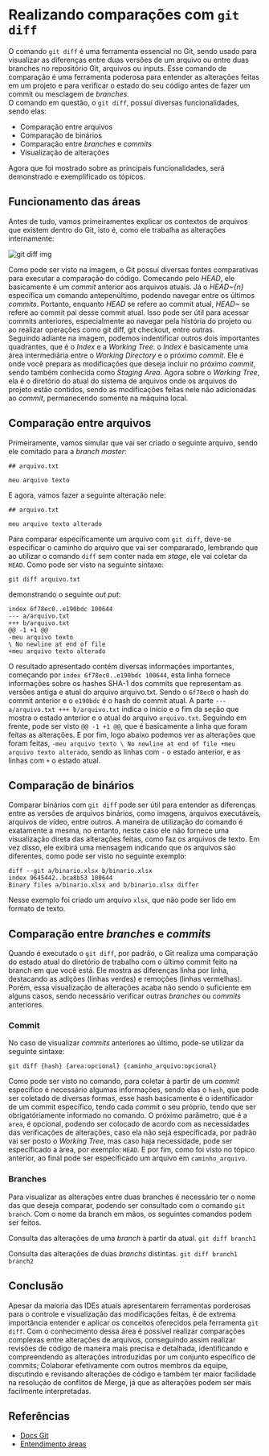 # Realizando comparações com `git diff` 

O comando `git diff` é uma ferramenta essencial no Git, sendo usado para visualizar as diferenças entre duas versões de um arquivo ou entre duas branches no repositório Git, arquivos ou inputs. Esse comando de comparação é uma ferramenta poderosa para entender as alterações feitas em um projeto e para verificar o estado do seu código antes de fazer um commit ou mesclagem de _branches_.
<br/>
O comando em questão, o `git diff`, possuí diversas funcionalidades, sendo elas:
- Comparação entre arquivos
- Comparação de binários
- Comparação entre _branches_ e _commits_
- Visualização de alterações

Agora que foi mostrado sobre as principais funcionalidades, será demonstrado e exemplificado os tópicos.

## Funcionamento das áreas

Antes de tudo, vamos primeiramentes explicar os contextos de arquivos que existem dentro do Git, isto é, como ele trabalha as alterações internamente:

![git diff img](https://github.com/GuilhermeBley/dio-git-15edi-explanation/assets/69880922/e4f8f2ba-1a5f-42d3-87b3-66aee8949ba2)

Como pode ser visto na imagem, o Git possuí diversas fontes comparativas para executar a comparação do código. Comecando pelo _HEAD_, ele basicamente é um _commit_ anterior aos arquivos atuais. Já o _HEAD~{n}_ específica um comando antepenúltimo, podendo navegar entre os últimos _commits_.
Portanto, enquanto _HEAD_ se refere ao commit atual, _HEAD~_ se refere ao commit pai desse commit atual. Isso pode ser útil para acessar commits anteriores, especialmente ao navegar pela história do projeto ou ao realizar operações como git diff, git checkout, entre outras.
<br/>
Seguindo adiante na imagem, podemos indentificar outros dois importantes quadrantes, que é o _Index_ e a _Working Tree_. o _Index_ é basicamente uma área intermediária entre o _Working Directory_ e o próximo _commit_. Ele é onde você prepara as modificações que deseja incluir no próximo _commit_, sendo também conhecida como _Staging Area_. Agora sobre o _Working Tree_, ela é o diretório do atual do sistema de arquivos onde os arquivos do projeto estão contidos, sendo as modificações feitas nele não adicionadas ao _commit_, permanecendo somente na máquina local.

## Comparação entre arquivos

Primeiramente, vamos simular que vai ser criado o seguinte arquivo, sendo ele comitado para a _branch master_:

```
## arquivo.txt

meu arquivo texto
```

E agora, vamos fazer a seguinte alteração nele:

```
## arquivo.txt

meu arquivo texto alterado
```

Para comparar especificamente um arquivo com `git diff`, deve-se especificar o caminho do arquivo que vai ser compararado, lembrando que ao utilizar o comando `diff` sem conter nada em _stage_, ele vai coletar da `HEAD`. Como pode ser visto na seguinte sintaxe:

`git diff arquivo.txt`

demonstrando o seguinte _out put_:
```
index 6f78ec0..e190bdc 100644
--- a/arquivo.txt
+++ b/arquivo.txt
@@ -1 +1 @@
-meu arquivo texto
\ No newline at end of file
+meu arquivo texto alterado
```

O resultado apresentado contém diversas informações importantes, começando por `index 6f78ec0..e190bdc 100644`, esta linha fornece informações sobre os hashes SHA-1 dos commits que representam as versões antiga e atual do arquivo arquivo.txt. Sendo o `6f78ec0` o hash do commit anterior e o `e190bdc` é o hash do commit atual. A parte `--- a/arquivo.txt +++ b/arquivo.txt` indica o início e o fim da seção que mostra o estado anterior e o atual do arquivo `arquivo.txt`. Seguindo em frente, pode ser visto `@@ -1 +1 @@`, que é basicamente a linha que foram feitas as alterações. E por fim, logo abaixo podemos ver as alterações que foram feitas, `-meu arquivo texto \ No newline at end of file +meu arquivo texto alterado`, sendo as linhas com `-` o estado anterior, e as linhas com `+` o estado atual.

## Comparação de binários

Comparar binários com `git diff` pode ser útil para entender as diferenças entre as versões de arquivos binários, como imagens, arquivos executáveis, arquivos de vídeo, entre outros. A maneira de utilização do comando é exatamente a mesma, no entanto, neste caso ele não fornece uma visualização direta das alterações feitas, como faz os arquivos de texto. Em vez disso, ele exibirá uma mensagem indicando que os arquivos são diferentes, como pode ser visto no seguinte exemplo:

```
diff --git a/binario.xlsx b/binario.xlsx
index 9645442..bca8b53 100644
Binary files a/binario.xlsx and b/binario.xlsx differ
```

Nesse exemplo foi criado um arquivo `xlsx`, que não pode ser lido em formato de texto.

## Comparação entre _branches_ e _commits_

Quando é executado o `git diff`, por padrão, o Git realiza uma comparação do estado atual do diretório de trabalho com o último commit feito na branch em que você está. Ele mostra as diferenças linha por linha, destacando as adições (linhas verdes) e remoções (linhas vermelhas). Porém, essa visualização de alterações acaba não sendo o suficiente em alguns casos, sendo necessário verificar outras _branches_ ou _commits_ anteriores.

### Commit

No caso de visualizar _commits_ anteriores ao último, pode-se utilizar da seguinte sintaxe:

`git diff {hash} {area:opcional} {caminho_arquivo:opcional}`

Como pode ser visto no comando, para coletar à partir de um _commit_ específico é necessário algumas informações, sendo elas o `hash`, que pode ser coletado de diversas formas, esse hash basicamente é o identificador de um commit específico, tendo cada _commit_ o seu próprio, tendo que ser obrigatóriamente informado no comando. O próximo parâmetro, que é a `area`, é opcional, podendo ser colocado de acordo com as necessidades das verificações de alterações, caso ela não sejá específicada, por padrão vai ser posto o _Working Tree_, mas caso haja necessidade, pode ser específicado a àrea, por exemplo: `HEAD`. E por fim, como foi visto no tópico anterior, ao final pode ser específicado um arquivo em `caminho_arquivo`.

### Branches

Para visualizar as alterações entre duas branches é necessário ter o nome das que deseja comparar, podendo ser consultado com o comando `git branch`. Com o nome da branch em mãos, os seguintes comandos podem ser feitos.

Consulta das alterações de uma _branch_ à partir da atual.
`git diff branch1`

Consulta das alterações de duas _branchs_ distintas.
`git diff branch1 branch2`

## Conclusão

Apesar da maioria das IDEs atuais apresentarem ferramentas porderosas para o controle e visualização das modificações feitas, é de extrema importância entender e aplicar os conceitos oferecidos pela ferramenta `git diff`. Com o conhecimento dessa área é possível realizar comparações complexas entre alterações de arquivos, conseguindo assim realizar revisões de código de maneira mais precisa e detalhada, identificando e compreendendo as alterações introduzidas por um conjunto específico de commits; Colaborar efetivamente com outros membros da equipe, discutindo e revisando alterações de código e também ter maior facilidade na resolução de conflitos de Merge, já que as alterações podem ser mais facilmente interpretadas.

## Referências
- [Docs Git](https://git-scm.com/docs/git-diff)
- [Entendimento áreas](https://www.geeksforgeeks.org/git-diff/)
